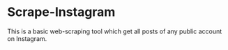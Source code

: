 # Scrape-Instagram

This is a basic web-scraping tool which get all posts of any public account on Instagram.
